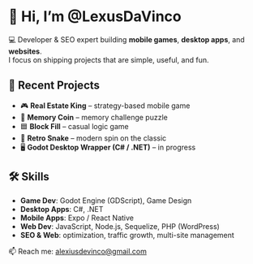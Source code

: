 # 👋 Hi, I’m @LexusDaVinco  

💻 Developer & SEO expert building **mobile games**, **desktop apps**, and **websites**.  
I focus on shipping projects that are simple, useful, and fun.  

## 🚀 Recent Projects
- 🎮 **Real Estate King** – strategy-based mobile game  
- 🧠 **Memory Coin** – memory challenge puzzle  
- 🟦 **Block Fill** – casual logic game  
- 🐍 **Retro Snake** – modern spin on the classic  
- 🖥️ **Godot Desktop Wrapper (C# / .NET)** – in progress  

## 🛠️ Skills
- **Game Dev**: Godot Engine (GDScript), Game Design  
- **Desktop Apps**: C#, .NET  
- **Mobile Apps**: Expo / React Native  
- **Web Dev**: JavaScript, Node.js, Sequelize, PHP (WordPress)  
- **SEO & Web**: optimization, traffic growth, multi-site management  

📫 Reach me: [alexiusdevinco@gmail.com](mailto:alexiusdevinco@gmail.com)  
